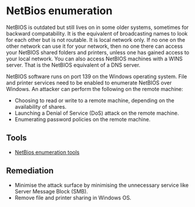# NetBios enumeration

NetBIOS is outdated but still lives on in some older systems, sometimes for backward compatability. It is the equivalent of broadcasting names to look for each other but is not routable. It is local network only. If no one on the other network can use it for your network, then no one there can access your NetBIOS shared folders and printers, unless one has gained access to your local network. You can also access NetBIOS machines with a WINS server. That is the NetBIOS equivalent of a DNS server.

NetBIOS software runs on port 139 on the Windows operating system. File and printer services need to be enabled to enumerate NetBIOS over Windows. An attacker can perform the following on the remote machine:

* Choosing to read or write to a remote machine, depending on the availability of shares.
* Launching a Denial of Service (DoS) attack on the remote machine.
* Enumerating password policies on the remote machine.

## Tools

* [NetBios enumeration tools](https://testlab.tymyrddin.dev/docs/enum/netbios)

## Remediation

* Minimise the attack surface by minimising the unnecessary service like Server Message Block (SMB).
* Remove file and printer sharing in Windows OS.
